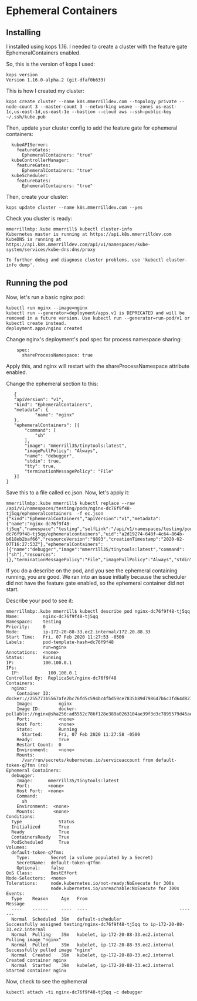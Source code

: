 Ephemeral Containers
===

## Installing

I installed using kops 1.16.  I needed to create a cluster with the feature gate EphemeralContainers enabled.

So, this is the version of kops I used:

```
kops version
Version 1.16.0-alpha.2 (git-dfaf0b633)
```

This is how I created my cluster:

```
kops create cluster --name k8s.mmerrilldev.com --topology private --node-count 3 --master-count 3 --networking weave --zones us-east-1c,us-east-1d,us-east-1e --bastion --cloud aws --ssh-public-key ~/.ssh/kube.pub
```

Then, update your cluster config to add the feature gate for ephemeral containers:

```
  kubeAPIServer:
    featureGates:
      EphemeralContainers: "true"
  kubeControllerManager:
    featureGates:
      EphemeralContainers: "true"
  kubeScheduler:
    featureGates:
      EphemeralContainers: "true" 
```
      
Then, create your cluster:

```
kops update cluster --name k8s.mmerrilldev.com --yes
```

Check you cluster is ready:

```
mmerrillmbp:.kube mmerrill$ kubectl cluster-info
Kubernetes master is running at https://api.k8s.mmerrilldev.com
KubeDNS is running at https://api.k8s.mmerrilldev.com/api/v1/namespaces/kube-system/services/kube-dns:dns/proxy

To further debug and diagnose cluster problems, use 'kubectl cluster-info dump'.
```

## Running the pod

Now, let's run a basic nginx pod:

```
kubectl run nginx --image=nginx
kubectl run --generator=deployment/apps.v1 is DEPRECATED and will be removed in a future version. Use kubectl run --generator=run-pod/v1 or kubectl create instead.
deployment.apps/nginx created
```

Change nginx's deployment's pod spec for process namespace sharing:


```
    spec:
      shareProcessNamespace: true
```
         
Apply this, and nginx will restart with the shareProcessNamespace attribute enabled.
      
Change the ephemeral section to this:
      
 ```     
    {
    "apiVersion": "v1",
    "kind": "EphemeralContainers",
    "metadata": {
            "name": "nginx"
    },
    "ephemeralContainers": [{
        "command": [
            "sh"
        ],
        "image": "mmerrill35/tinytools:latest",
        "imagePullPolicy": "Always",
        "name": "debugger",
        "stdin": true,
        "tty": true,
        "terminationMessagePolicy": "File"
    }]
}
```

Save this to a file called ec.json.  Now, let's apply it:

```
mmerrillmbp:.kube mmerrill$ kubectl replace --raw /api/v1/namespaces/testing/pods/nginx-dc76f9f48-tj5qq/ephemeralcontainers  -f ec.json
{"kind":"EphemeralContainers","apiVersion":"v1","metadata":{"name":"nginx-dc76f9f48-tj5qq","namespace":"testing","selfLink":"/api/v1/namespaces/testing/pods/nginx-dc76f9f48-tj5qq/ephemeralcontainers","uid":"a2d19274-648f-4c64-864b-b618eb2baf66","resourceVersion":"9893","creationTimestamp":"2020-02-07T16:27:53Z"},"ephemeralContainers":[{"name":"debugger","image":"mmerrill35/tinytools:latest","command":["sh"],"resources":{},"terminationMessagePolicy":"File","imagePullPolicy":"Always","stdin":true,"tty":true}]}
```

If you do a describe on the pod, and you see the ephemeral containing running, you are good.
We ran into an issue initially because the scheduler did not have the feature gate enabled, so the ephemeral container did not start.


Describe your pod to see it:

```
mmerrillmbp:.kube mmerrill$ kubectl describe pod nginx-dc76f9f48-tj5qq
Name:         nginx-dc76f9f48-tj5qq
Namespace:    testing
Priority:     0
Node:         ip-172-20-88-33.ec2.internal/172.20.88.33
Start Time:   Fri, 07 Feb 2020 11:27:53 -0500
Labels:       pod-template-hash=dc76f9f48
              run=nginx
Annotations:  <none>
Status:       Running
IP:           100.100.0.1
IPs:
  IP:           100.100.0.1
Controlled By:  ReplicaSet/nginx-dc76f9f48
Containers:
  nginx:
    Container ID:   docker://255773b5567afe2bc76fd5c594bc4fbd59ce7835b89d798647b6c3fd64d8271d
    Image:          nginx
    Image ID:       docker-pullable://nginx@sha256:ad5552c786f128e389a0263104ae39f3d3c7895579d45ae716f528185b36bc6f
    Port:           <none>
    Host Port:      <none>
    State:          Running
      Started:      Fri, 07 Feb 2020 11:27:58 -0500
    Ready:          True
    Restart Count:  0
    Environment:    <none>
    Mounts:
      /var/run/secrets/kubernetes.io/serviceaccount from default-token-q7fmn (ro)
Ephemeral Containers:
  debugger:
    Image:      mmerrill35/tinytools:latest
    Port:       <none>
    Host Port:  <none>
    Command:
      sh
    Environment:  <none>
    Mounts:       <none>
Conditions:
  Type              Status
  Initialized       True 
  Ready             True 
  ContainersReady   True 
  PodScheduled      True 
Volumes:
  default-token-q7fmn:
    Type:        Secret (a volume populated by a Secret)
    SecretName:  default-token-q7fmn
    Optional:    false
QoS Class:       BestEffort
Node-Selectors:  <none>
Tolerations:     node.kubernetes.io/not-ready:NoExecute for 300s
                 node.kubernetes.io/unreachable:NoExecute for 300s
Events:
  Type    Reason     Age   From                                   Message
  ----    ------     ----  ----                                   -------
  Normal  Scheduled  39m   default-scheduler                      Successfully assigned testing/nginx-dc76f9f48-tj5qq to ip-172-20-88-33.ec2.internal
  Normal  Pulling    39m   kubelet, ip-172-20-88-33.ec2.internal  Pulling image "nginx"
  Normal  Pulled     39m   kubelet, ip-172-20-88-33.ec2.internal  Successfully pulled image "nginx"
  Normal  Created    39m   kubelet, ip-172-20-88-33.ec2.internal  Created container nginx
  Normal  Started    39m   kubelet, ip-172-20-88-33.ec2.internal  Started container nginx
```
  
Now, check to see the ephemeral
  
```
kubectl attach -ti nginx-dc76f9f48-tj5qq -c debugger
```

